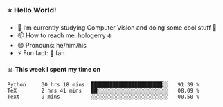 ### ⭐️ Hello World!

<!--
**hologerry/hologerry** is a ✨ _special_ ✨ repository because its `README.md` (this file) appears on your GitHub profile.

Here are some ideas to get you started:

- 🔭 I’m currently working and studying on Computer Vision
- 🌱 I’m currently learning at Peking University
- 💬 Ask me about 
- 📫 How to reach me: E-mail
- 😄 Pronouns: he/his
- ⚡ Fun fact: Music is the Power
-->


- 🔭 I’m currently studying Computer Vision and doing some cool stuff 🤖
- 📫 How to reach me: hologerry :snowflake:
- 😄 Pronouns: he/him/his
- ⚡ Fun fact: 🍎 fan


📊 **This week I spent my time on**

<!--START_SECTION:waka-->
```text
Python     30 hrs 18 mins  ███████████████████████░░   91.39 % 
TeX        2 hrs 41 mins   ██░░░░░░░░░░░░░░░░░░░░░░░   08.09 % 
Text       9 mins          ░░░░░░░░░░░░░░░░░░░░░░░░░   00.50 % 
```
<!--END_SECTION:waka-->
